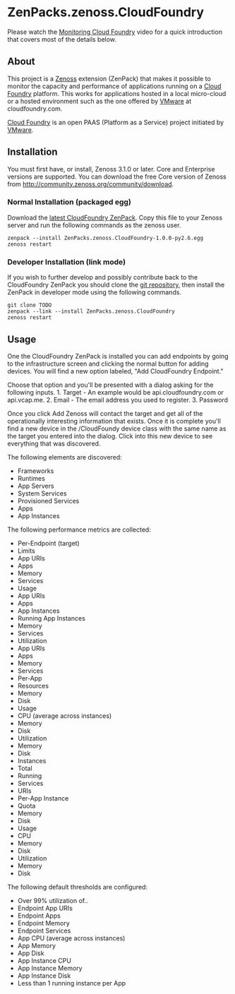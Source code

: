 # ZenPacks.zenoss.CloudFoundry
Please watch the [Monitoring Cloud Foundry][] video for a quick introduction that covers most of the details below.

## About
This project is a [Zenoss][] extension (ZenPack) that makes it possible to monitor the capacity and performance of applications running on a [Cloud Foundry][] platform. This works for applications hosted in a local micro-cloud or a hosted environment such as the one offered by [VMware][] at cloudfoundry.com.

[Cloud Foundry][] is an open PAAS (Platform as a Service) project initiated by [VMware][].

## Installation
You must first have, or install, Zenoss 3.1.0 or later. Core and Enterprise versions are supported. You can download the free Core version of Zenoss from <http://community.zenoss.org/community/download>.

### Normal Installation (packaged egg)
Download the [latest CloudFoundry ZenPack][]. Copy this file to your Zenoss server and run the following commands as the zenoss user.

    zenpack --install ZenPacks.zenoss.CloudFoundry-1.0.0-py2.6.egg
    zenoss restart

### Developer Installation (link mode)
If you wish to further develop and possibly contribute back to the CloudFoundry ZenPack you should clone the [git repository][], then install the ZenPack in developer mode using the following commands.

    git clone TODO
    zenpack --link --install ZenPacks.zenoss.CloudFoundry
    zenoss restart

## Usage
One the CloudFoundry ZenPack is installed you can add endpoints by going to the infrastructure screen and clicking the normal button for adding devices. You will find a new option labeled, "Add CloudFoundry Endpoint."

Choose that option and you'll be presented with a dialog asking for the following inputs.
    1. Target - An example would be api.cloudfoundry.com or api.vcap.me.
    2. Email - The email address you used to register.
    3. Password

Once you click Add Zenoss will contact the target and get all of the operationally interesting information that exists. Once it is complete you'll find a new device in the /CloudFoundy device class with the same name as the target you entered into the dialog. Click into this new device to see everything that was discovered.

The following elements are discovered:
 * Frameworks
  * Runtimes
  * App Servers
 * System Services
 * Provisioned Services
 * Apps
  * App Instances

The following performance metrics are collected:

 * Per-Endpoint (target)
  * Limits
   * App URIs
   * Apps
   * Memory
   * Services
  * Usage
   * App URIs
   * Apps
   * App Instances
   * Running App Instances
   * Memory
   * Services
  * Utilization
   * App URIs
   * Apps
   * Memory
   * Services
 * Per-App
  * Resources
   * Memory
   * Disk
  * Usage
   * CPU (average across instances)
   * Memory
   * Disk
  * Utilization
   * Memory
   * Disk
  * Instances
   * Total
   * Running
  * Services
  * URIs
 * Per-App Instance
  * Quota
   * Memory
   * Disk
  * Usage
   * CPU
   * Memory
   * Disk
  * Utilization
   * Memory
   * Disk

The following default thresholds are configured:

 * Over 99% utilization of..
  * Endpoint App URIs
  * Endpoint Apps
  * Endpoint Memory
  * Endpoint Services
  * App CPU (average across instances)
  * App Memory
  * App Disk
  * App Instance CPU
  * App Instance Memory
  * App Instance Disk
 * Less than 1 running instance per App


[Monitoring Cloud Foundry]: <http://localhost/>
[Zenoss]: <http://www.zenoss.com/>
[latest CloudFoundry ZenPack]: <https://github.com/downloads/zenoss/ZenPacks.zenoss.CloudFoundry/ZenPacks.zenoss.CloudFoundry-1.0.0-py2.6.egg>
[git repository]: <https://github.com/zenoss/ZenPacks.zenoss.CloudFoundry>
[VMware]: <http://www.vmware.com/>
[Cloud Foundry]: <http://cloudfoundry.com/>
